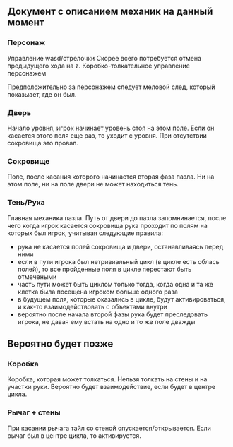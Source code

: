 ## Документ с описанием механик на данный момент

### Персонаж 

Управление wasd/стрелочки
Скорее всего потребуется отмена предыдущего хода на z.
Коробко-толкательное управление персонажем

Предположительно за персонажем следует меловой след, который показыает, где он был.


### Дверь

Начало уровня, игрок начинает уровень стоя на этом поле.
Если он касается этого поля еще раз, то уходит с уровня.
При отсутствии сокровища это провал. 

### Сокровище

Поле, после касания которого начинается вторая фаза пазла.
Ни на этом поле, ни на поле двери не может находиться тень.

### Тень/Рука

Главная механика пазла.
Путь от двери до пазла запомнинается, после чего когда игрок касается сокровища
рука проходит по полям на которых был игрок, учитывая следующие правила:

- рука не касается полей сокровища и двери, останавливаясь перед ними
- если в пути игрока был нетривиальный цикл (в цикле есть облась полей), то 
    все пройденные поля в цикле перестают быть отмечеными
- часть пути может быть циклом только тогда, когда одна и та же клетка была
    посещена игроком больше одного раза
- в будущем поля, которые оказались в цикле, будут активироваться, и как-то взаимодействовать
    с объектами внутри
- вероятно после начала второй фазы рука будет преследовать игрока, не давая ему встать на 
    одно и то же поле дважды


## Вероятно будет позже

### Коробка

Коробка, которая может толкаться. Нельзя толкать на стены и на участки руки.
Вероятно будет взаимодействие, если будет в центре цикла.

### Рычаг + стены

При касании рычага тайл со стеной опускается/открывается.
Если рычаг был в центре цикла, то активируется.

